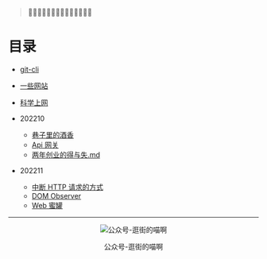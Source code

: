 > 🤩🤩🤩🤩🤩🤩🤩🤩🤩🤩🤩🤩🤩🤩

# 目录

- [git-cli](./old/git-cli.md)
- [一些网站](./old/一些网站.md)
- [科学上网](./old/科学上网/科学上网.md)

- 202210
  - [巷子里的酒香](./202210/巷子里的酒香.md)
  - [Api 网关](./202210/Api网关.md)
  - [两年创业的得与失.md](./202210/两年创业的得与失.md)
- 202211
  - [中断 HTTP 请求的方式](./202211/中断HTTP请求.md)
  - [DOM Observer](./202211/Observer.md)
  - [Web 蜜罐](./202211/Web蜜罐.md)

---

<center>

![公众号-逛街的喵啊](https://b2.swlwsflow.tk/file/swlws-b2/wechat/qrcode_258.jpg)

公众号-逛街的喵啊

</center>
